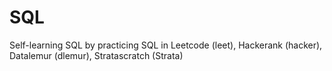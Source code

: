 # SQL
Self-learning SQL by practicing SQL in Leetcode (leet), Hackerank (hacker), Datalemur (dlemur), Stratascratch (Strata) 

